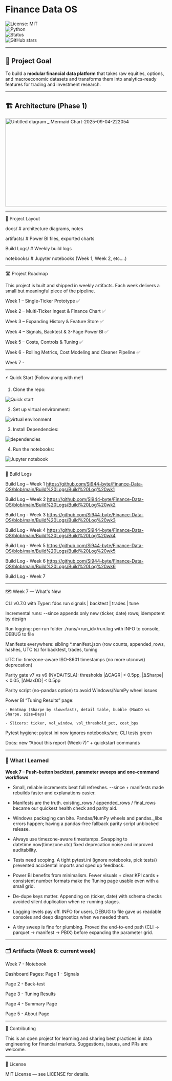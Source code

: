 # Finance Data OS

![License: MIT](https://img.shields.io/badge/License-MIT-green.svg)  
![Python](https://img.shields.io/badge/python-3.11%2B-blue.svg)  
![Status](https://img.shields.io/badge/status-active-brightgreen.svg)  
![GitHub stars](https://img.shields.io/github/stars/Si944-byte/finance-data-os?style=social) 

---

## 🚀 Project Goal

To build a **modular financial data platform** that takes raw equities, options, and macroeconomic datasets and transforms them into analytics-ready features for trading and investment research.


---
## 🏗️ Architecture (Phase 1)

<img width="3840" height="275" alt="Untitled diagram _ Mermaid Chart-2025-09-04-222054" src="https://github.com/user-attachments/assets/1f4e8c9c-11aa-4ab3-9618-58c901a8ec2b" />

---

📂 Project Layout

docs/       # architecture diagrams, notes

artifacts/  # Power BI files, exported charts

Build Logs/ # Weekly build logs

notebooks/  # Jupyter notebooks (Week 1, Week 2, etc....)

---

🛣 Project Roadmap

This project is built and shipped in weekly artifacts. Each week delivers a small but meaningful piece of the pipeline.

Week 1 – Single-Ticker Prototype ✅

Week 2 – Multi-Ticker Ingest & Finance Chart ✅

Week 3 – Expanding History & Feature Store ✅

Week 4 – Signals, Backtest & 3-Page Power BI ✅

Week 5 – Costs, Controls & Tuning ✅  

Week 6 - Rolling Metrics, Cost Modeling and Cleaner Pipeline ✅

Week 7 -

---

⚡ Quick Start (Follow along with me!)

1. Clone the repo:

![Quick start](https://github.com/user-attachments/assets/9c55d018-1f03-4d41-94c7-22eef2cbe481)

2. Set up virtual environment:

![virtual environment](https://github.com/user-attachments/assets/6e670fa6-0e35-4667-8baf-138b5d87363d)

3. Install Dependencies:

![dependencies](https://github.com/user-attachments/assets/6fb5db89-88ed-459d-a833-ef7797e57a54)

4. Run the notebooks:

![Jupyter notebook](https://github.com/user-attachments/assets/8ffd40a2-ec9d-4452-ac9a-efad5450b042)


---

📝 Build Logs

Build Log – Week 1
https://github.com/Si944-byte/Finance-Data-OS/blob/main/Build%20Logs/Build%20Log%20wk1

Build Log – Week 2
https://github.com/Si944-byte/Finance-Data-OS/blob/main/Build%20Logs/Build%20Log%20wk2

Build Log - Week 3
https://github.com/Si944-byte/Finance-Data-OS/blob/main/Build%20Logs/Build%20Log%20wk3

Build Log - Week 4
https://github.com/Si944-byte/Finance-Data-OS/blob/main/Build%20Logs/Build%20Log%20wk4

Build Log - Week 5
https://github.com/Si944-byte/Finance-Data-OS/blob/main/Build%20Logs/Build%20Log%20wk5

Build Log - Week 6
https://github.com/Si944-byte/Finance-Data-OS/blob/main/Build%20Logs/Build%20Log%20wk6

Build Log - Week 7


---

🗺️ Week 7 — What's New

CLI v0.7.0 with Typer: fdos run signals | backtest | trades | tune

Incremental runs: --since appends only new (ticker, date) rows; idempotent by design

Run logging: per-run folder ./runs/<run_id>/run.log with INFO to console, DEBUG to file

Manifests everywhere: sibling *.manifest.json (row counts, appended_rows, hashes, UTC ts) for backtest, trades, tuning

UTC fix: timezone-aware ISO-8601 timestamps (no more utcnow() deprecation)

Parity gate v7 vs v6 (NVDA/TSLA): thresholds |ΔCAGR| < 0.5pp, |ΔSharpe| < 0.05, |ΔMaxDD| < 0.5pp

Parity script (no-pandas option) to avoid Windows/NumPy wheel issues

Power BI “Tuning Results” page:

    - Heatmap (Sharpe by slow×fast), detail table, bubble (MaxDD vs Sharpe, size=Days)

    - Slicers: ticker, vol_window, vol_threshold_pct, cost_bps

Pytest hygiene: pytest.ini now ignores notebooks/src; CLI tests green

Docs: new “About this report (Week-7)” + quickstart commands

---

### 🧠 What I Learned

**Week 7 – Push-button backtest, parameter sweeps and one-command workflows**  

- Small, reliable increments beat full refreshes. --since + manifests made rebuilds faster and explanations easier.

- Manifests are the truth. existing_rows / appended_rows / final_rows became our quickest health check and parity aid.

- Windows packaging can bite. Pandas/NumPy wheels and pandas._libs errors happen; having a pandas-free fallback parity script unblocked release.

- Always use timezone-aware timestamps. Swapping to datetime.now(timezone.utc) fixed deprecation noise and improved auditability.

- Tests need scoping. A tight pytest.ini (ignore notebooks, pick tests/) prevented accidental imports and sped up feedback.

- Power BI benefits from minimalism. Fewer visuals + clear KPI cards + consistent number formats make the Tuning page usable even with a small grid.

- De-dupe keys matter. Appending on (ticker, date) with schema checks avoided silent duplication when re-running stages.

- Logging levels pay off. INFO for users, DEBUG to file gave us readable consoles and deep diagnostics when we needed them.

- A tiny sweep is fine for plumbing. Proved the end-to-end path (CLI → parquet → manifest → PBIX) before expanding the parameter grid.
  
---

### 🗂️ Artifacts (Week 6: current week)

Week 7 - Notebook


Dashboard Pages:
Page 1 - Signals 


Page 2 - Back-test


Page 3 - Tuning Results


Page 4 - Summary Page


Page 5 - About Page


---

🤝 Contributing

This is an open project for learning and sharing best practices in data engineering for financial markets.
Suggestions, issues, and PRs are welcome.

---

📜 License

MIT License — see LICENSE for details.

